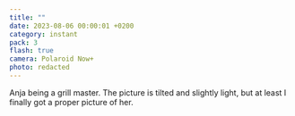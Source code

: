 ```yaml
---
title: ""
date: 2023-08-06 00:00:01 +0200
category: instant
pack: 3
flash: true
camera: Polaroid Now+
photo: redacted
---
```

Anja being a grill master. The picture is tilted and slightly light, but at least I finally got a proper picture of her.